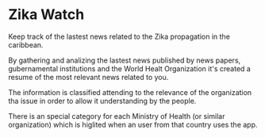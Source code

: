 # Zika Watch

Keep track of the lastest news related to the Zika propagation in the caribbean.

By gathering and analizing the lastest news published by news papers, gubernamental institutions and the World Healt Organization it's created a resume of the most relevant news related to you.

The information is classified attending to the relevance of the organization tha issue in order to allow it understanding by the people.

There is an special category for each Ministry of Health (or similar organization) which is higlited when an user from that country uses the app.
